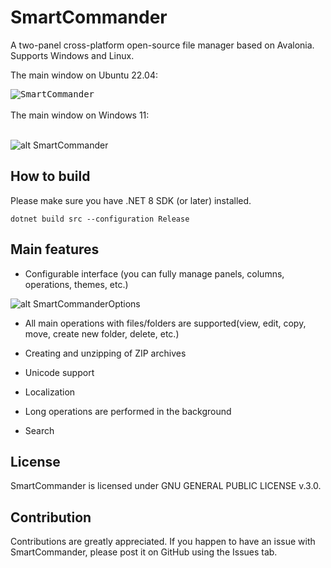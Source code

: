 # SmartCommander

A two-panel cross-platform open-source file manager based on Avalonia. Supports Windows and Linux.


The main window on Ubuntu 22.04:

<kbd>
<img src="https://github.com/anovik/SmartCommander/blob/main/img/main_ubuntu.png" alt="SmartCommander">
</kbd>
<br/><br/>
The main window on Windows 11:<br/><br/>

![alt SmartCommander](https://github.com/anovik/SmartCommander/blob/main/img/main_windows.png)

## How to build

Please make sure you have .NET 8 SDK (or later) installed.
```
dotnet build src --configuration Release
```
## Main features

- Configurable interface (you can fully manage panels, columns, operations, themes, etc.)
  
![alt SmartCommanderOptions](https://github.com/anovik/SmartCommander/blob/main/img/dark_options.png)
  
- All main operations with files/folders are supported(view, edit, copy, move, create new folder, delete, etc.)

- Creating and unzipping of ZIP archives
  
- Unicode support
  
- Localization

- Long operations are performed in the background

- Search 

## License

SmartCommander is licensed under GNU GENERAL PUBLIC LICENSE v.3.0. 

## Contribution

Contributions are greatly appreciated. If you happen to have an issue with SmartCommander, please post it on GitHub using the Issues tab.
